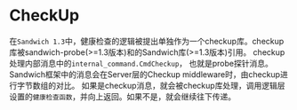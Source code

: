 # CheckUp

在`Sandwich 1.3`中，健康检查的逻辑被提出单独作为一个checkup库。checkup库被sandwich-probe(>=1.3版本)和的Sandwich库(>=1.3版本)引用。
checkup处理内部消息中的`internal_command.CmdCheckup`，
也就是probe探针消息。Sandwich框架中的消息会在Server层的Checkup middleware时，由checkup进行字节数组的对比。
如果是checkup消息，就会被checkup库处理，调用逻辑层设置的`健康检查函数`，并向上返回。如果不是，就会继续往下传递。



